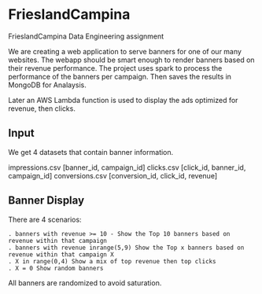 # FrieslandCampina
FrieslandCampina Data Engineering assignment

We are creating a web​ application to serve banners for one of our many websites. The web​app should be smart enough to render banners based on their revenue ​performance. The project uses spark to process the performance of the banners per campaign. Then saves the results in MongoDB for Analaysis.

Later an AWS Lambda function is used to display the ads optimized for revenue, then clicks.

## Input

We get 4 datasets that contain banner information.

impressions.csv [banner_id, campaign_id] 
clicks.csv [click_id, banner_id, campaign_id] 
conversions.csv [conversion_id, click_id, revenue] 

## Banner Display
There are 4 scenarios:

    . banners with revenue >= 10 - Show the Top 10 banners based on revenue within that campaign 
    . banners with revenue inrange(5,9) Show the Top x banners based on revenue within that campaign X 
    . X in range(0,4) Show a mix of top revenue then top clicks
    . X = 0 Show random banners
    
All banners are randomized to avoid saturation.
